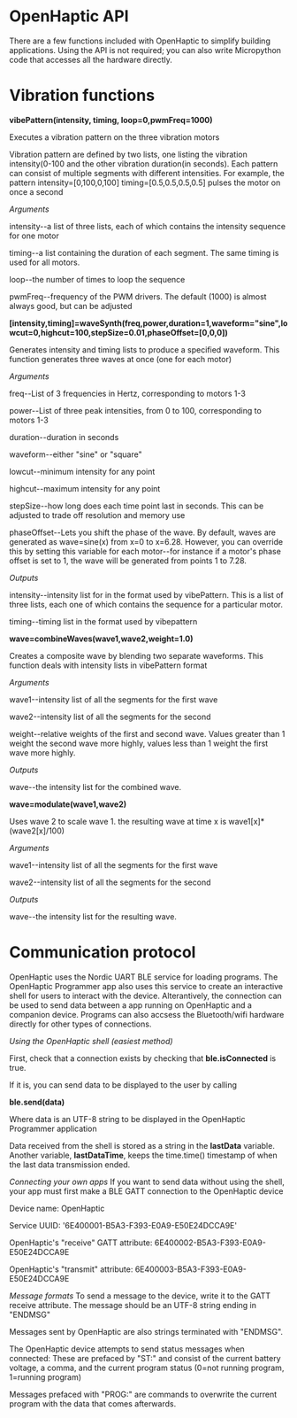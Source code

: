 # OpenHaptic API
There are a few functions included with OpenHaptic to simplify building applications. Using the API is not required; you can also write Micropython code that accesses all the hardware directly.

# Vibration functions

**vibePattern(intensity, timing, loop=0,pwmFreq=1000)**

Executes a vibration pattern on the three vibration motors

Vibration pattern are defined by two lists, one listing the vibration intensity(0-100 and the other vibration duration(in seconds). Each pattern can consist of multiple segments with different intensities. For example, the pattern
intensity=[0,100,0,100]
timing=[0.5,0.5,0.5,0.5] pulses the motor on once a second

*Arguments*

intensity--a list of three lists, each of which contains the intensity sequence for one motor

timing--a list containing the duration of each segment. The same timing is used for all motors.

loop--the number of times to loop the sequence

pwmFreq--frequency of the PWM drivers. The default (1000) is almost always good, but can be adjusted


**[intensity,timing]=waveSynth(freq,power,duration=1,waveform="sine",lowcut=0,highcut=100,stepSize=0.01,phaseOffset=[0,0,0])**

Generates intensity and timing lists to produce a specified waveform. This function generates three waves at once (one for each motor)

*Arguments*

freq--List of 3 frequencies in Hertz, corresponding to motors 1-3

power--List of three peak intensities, from 0 to 100, corresponding to motors 1-3

duration--duration in seconds

waveform--either "sine" or "square"

lowcut--minimum intensity for any point

highcut--maximum intensity for any point

stepSize--how long does each time point last in seconds. This can be adjusted to trade off resolution and memory use

phaseOffset--Lets you shift the phase of the wave. By default, waves are generated as wave=sine(x) from x=0 to x=6.28. However, you can override this by setting this variable for each motor--for instance if a motor's phase offset is set to 1, the wave will be generated from points 1 to 7.28.


*Outputs*

intensity--intensity list for in the format used by vibePattern. This is a list of three lists, each one of which contains the sequence for a particular motor.

timing--timing list in the format used by vibepattern

**wave=combineWaves(wave1,wave2,weight=1.0)**

Creates a composite wave by blending two separate waveforms. This function deals with intensity lists in vibePattern format

*Arguments*

wave1--intensity list of all the segments for the first wave

wave2--intensity list of all the segments for the second

weight--relative weights of the first and second wave. Values greater than 1 weight the second wave more highly, values less than 1 weight the first wave more highly.


*Outputs*

wave--the intensity list for the combined wave.

**wave=modulate(wave1,wave2)**

Uses wave 2 to scale wave 1. the resulting wave at time x is wave1[x]\*(wave2[x]/100)

*Arguments*

wave1--intensity list of all the segments for the first wave

wave2--intensity list of all the segments for the second

*Outputs*

wave--the intensity list for the resulting wave.


# Communication protocol
OpenHaptic uses the Nordic UART BLE service for loading programs.  The OpenHaptic Programmer app also uses this service to create an interactive shell for users to interact with the device. Alterantively, the connection can be used to send data between a app running on OpenHaptic and a companion device. Programs can also accsess the Bluetooth/wifi hardware directly for other types of connections.

*Using the OpenHaptic shell (easiest method)*

First, check that a connection exists by checking that **ble.isConnected** is true.

If it is, you can send data to be displayed to the user by calling

**ble.send(data)**

Where data is an UTF-8 string to be displayed in the OpenHaptic Programmer application

Data received from the shell is stored as a string in the **lastData** variable. Another variable, **lastDataTime**, keeps the time.time() timestamp of when the last data transmission ended.


*Connecting your own apps*
If you want to send data without using the shell, your app must first make a BLE GATT connection to the OpenHaptic device

Device name: OpenHaptic

Service UUID: '6E400001-B5A3-F393-E0A9-E50E24DCCA9E'

OpenHaptic's "receive" GATT attribute: 6E400002-B5A3-F393-E0A9-E50E24DCCA9E

OpenHaptic's "transmit" attribute: 6E400003-B5A3-F393-E0A9-E50E24DCCA9E



*Message formats*
To send a message to the device, write it to the GATT receive attribute. The message should be an UTF-8 string ending in "ENDMSG"

Messages sent by OpenHaptic are also strings terminated with "ENDMSG". 

The OpenHaptic device attempts to send status messages when connected: These are prefaced by "ST:" and consist of the current battery voltage, a comma, and the current program status (0=not running program, 1=running program)

Messages prefaced with "PROG:" are commands to overwrite the current program with the data that comes afterwards.
